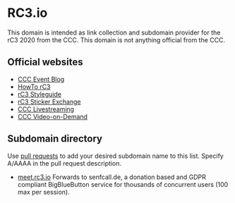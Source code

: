 # RC3.io
This domain is intended as link collection and subdomain provider for the rC3 2020 from the CCC. This domain is not anything official from the CCC.

## Official websites
- [CCC Event Blog](https://events.ccc.de/)
- [HowTo rC3](https://howto.rc3.world/)
- [rC3 Styleguide](https://styleguide.rc3.world/)
- [rC3 Sticker Exchange](https://stickeroperation.center/2020/10/26/c3-sticker-exchange/)
- [CCC Livestreaming](https://streaming.media.ccc.de/)
- [CCC Video-on-Demand](https://media.ccc.de/)


## Subdomain directory
Use [pull requests](https://github.com/basisbit/rc3.github.io) to add your desired subdomain name to this list. Specify A/AAAA in the pull request description.
- [meet.rc3.io](https://meet.rc3.io) Forwards to senfcall.de, a donation based and GDPR compliant BigBlueButton service for thousands of concurrent users (100 max per session).

